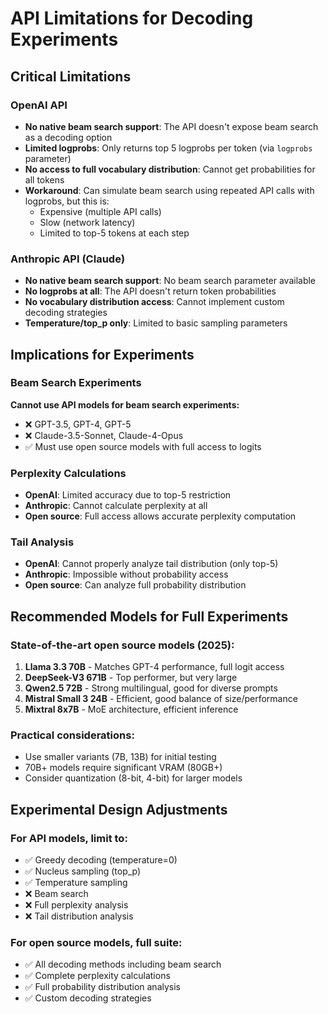 # API Limitations for Decoding Experiments

## Critical Limitations

### OpenAI API
- **No native beam search support**: The API doesn't expose beam search as a decoding option
- **Limited logprobs**: Only returns top 5 logprobs per token (via `logprobs` parameter)
- **No access to full vocabulary distribution**: Cannot get probabilities for all tokens
- **Workaround**: Can simulate beam search using repeated API calls with logprobs, but this is:
  - Expensive (multiple API calls)
  - Slow (network latency)
  - Limited to top-5 tokens at each step

### Anthropic API (Claude)
- **No native beam search support**: No beam search parameter available
- **No logprobs at all**: The API doesn't return token probabilities
- **No vocabulary distribution access**: Cannot implement custom decoding strategies
- **Temperature/top_p only**: Limited to basic sampling parameters

## Implications for Experiments

### Beam Search Experiments
**Cannot use API models for beam search experiments:**
- ❌ GPT-3.5, GPT-4, GPT-5
- ❌ Claude-3.5-Sonnet, Claude-4-Opus
- ✅ Must use open source models with full access to logits

### Perplexity Calculations
- **OpenAI**: Limited accuracy due to top-5 restriction
- **Anthropic**: Cannot calculate perplexity at all
- **Open source**: Full access allows accurate perplexity computation

### Tail Analysis
- **OpenAI**: Cannot properly analyze tail distribution (only top-5)
- **Anthropic**: Impossible without probability access
- **Open source**: Can analyze full probability distribution

## Recommended Models for Full Experiments

### State-of-the-art open source models (2025):
1. **Llama 3.3 70B** - Matches GPT-4 performance, full logit access
2. **DeepSeek-V3 671B** - Top performer, but very large
3. **Qwen2.5 72B** - Strong multilingual, good for diverse prompts
4. **Mistral Small 3 24B** - Efficient, good balance of size/performance
5. **Mixtral 8x7B** - MoE architecture, efficient inference

### Practical considerations:
- Use smaller variants (7B, 13B) for initial testing
- 70B+ models require significant VRAM (80GB+)
- Consider quantization (8-bit, 4-bit) for larger models

## Experimental Design Adjustments

### For API models, limit to:
- ✅ Greedy decoding (temperature=0)
- ✅ Nucleus sampling (top_p)
- ✅ Temperature sampling
- ❌ Beam search
- ❌ Full perplexity analysis
- ❌ Tail distribution analysis

### For open source models, full suite:
- ✅ All decoding methods including beam search
- ✅ Complete perplexity calculations
- ✅ Full probability distribution analysis
- ✅ Custom decoding strategies